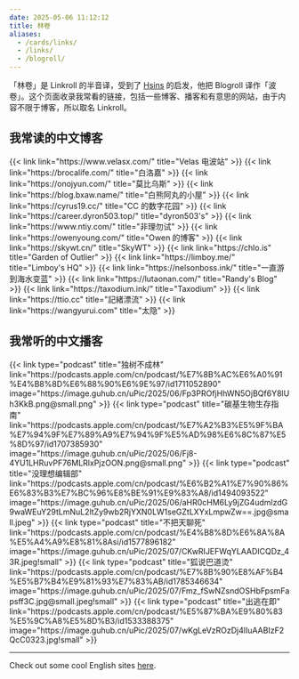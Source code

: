 ```yaml
---
date: 2025-05-06 11:12:12
title: 林卷
aliases:
  - /cards/links/
  - /links/
  - /blogroll/
---
```


「林卷」是 Linkroll 的半音译，受到了 [Hsins](https://hsins.me/) 的启发，他把 Blogroll 译作「波卷」。这个页面收录我常看的链接，包括一些博客、播客和有意思的网站，由于内容不限于博客，所以取名 Linkroll。

## 我常读的中文博客

<div class="flex flex-wrap gap-4">
{{< link link="https://www.velasx.com/" title="Velas 电波站" >}}
{{< link link="https://brocalife.com/" title="白洛嘉" >}}
{{< link link="https://onojyun.com/" title="莫比乌斯" >}}
{{< link link="https://blog.bxaw.name/" title="白熊阿丸的小屋" >}}
{{< link link="https://cyrus19.cc/" title="CC 的数字花园" >}}
{{< link link="https://career.dyron503.top/" title="dyron503's" >}}
{{< link link="https://www.ntiy.com/" title="非理勿试" >}}
{{< link link="https://owenyoung.com/" title="Owen 的博客" >}}
{{< link link="https://skywt.cn/" title="SkyWT" >}}
{{< link link="https://chlo.is" title="Garden of Outlier" >}}
{{< link link="https://limboy.me/" title="Limboy's HQ" >}}
{{< link link="https://nelsonboss.ink/" title="一直游到海水变蓝" >}}
{{< link link="https://lutaonan.com/" title="Randy's Blog" >}}
{{< link link="https://taxodium.ink/" title="Taxodium" >}}
{{< link link="https://ttio.cc" title="記緒漂流" >}}
{{< link link="https://wangyurui.com" title="太隐" >}}
</div>

## 我常听的中文播客

<div class="flex flex-wrap gap-4">
{{< link type="podcast" title="独树不成林" link="https://podcasts.apple.com/cn/podcast/%E7%8B%AC%E6%A0%91%E4%B8%8D%E6%88%90%E6%9E%97/id1711052890" image="https://image.guhub.cn/uPic/2025/06/Fp3PROfjHhWN5OjBQf6Y8lUh3KkB.png@small.png" >}}
{{< link type="podcast" title="碳基生物生存指南" link="https://podcasts.apple.com/cn/podcast/%E7%A2%B3%E5%9F%BA%E7%94%9F%E7%89%A9%E7%94%9F%E5%AD%98%E6%8C%87%E5%8D%97/id1707385930" image="https://image.guhub.cn/uPic/2025/06/Fj8-4YU1LHRuvPF76MLRlxPjzOON.png@small.png" >}}
{{< link type="podcast" title="没理想编辑部" link="https://podcasts.apple.com/cn/podcast/%E6%B2%A1%E7%90%86%E6%83%B3%E7%BC%96%E8%BE%91%E9%83%A8/id1494093522" image="https://image.guhub.cn/uPic/2025/06/aHR0cHM6Ly9jZG4udmlzdG9waWEuY29tLmNuL2ltZy9wb2RjYXN0LW1seGZtLXYxLmpwZw==.jpg@small.jpeg" >}}
{{< link type="podcast" title="不把天聊死" link="https://podcasts.apple.com/cn/podcast/%E4%B8%8D%E6%8A%8A%E5%A4%A9%E8%81%8Asi/id1577896182" image="https://image.guhub.cn/uPic/2025/07/CKwRIJEFWqYLAADICQDz_43R.jpeg!small" >}}
{{< link type="podcast" title="狐说巴道烫" link="https://podcasts.apple.com/cn/podcast/%E7%8B%90%E8%AF%B4%E5%B7%B4%E9%81%93%E7%83%AB/id1785346634" image="https://image.guhub.cn/uPic/2025/07/Fmz_fSwNZsndOSHbFpsmFapsff3C.jpg@small.jpeg!small" >}}
{{< link type="podcast" title="出逃在即" link="https://podcasts.apple.com/cn/podcast/%E5%87%BA%E9%80%83%E5%9C%A8%E5%8D%B3/id1533388375" image="https://image.guhub.cn/uPic/2025/07/wKgLeVzROzDj4lIuAABIzF2QcC0323.jpg!small" >}}
</div>

---

Check out some cool English sites [here](/en/blogroll).
